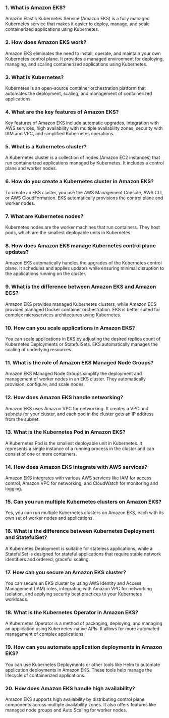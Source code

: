 ### 1. What is Amazon EKS?
Amazon Elastic Kubernetes Service (Amazon EKS) is a fully managed Kubernetes service that makes it easier to deploy, manage, and scale containerized applications using Kubernetes.

### 2. How does Amazon EKS work?
Amazon EKS eliminates the need to install, operate, and maintain your own Kubernetes control plane. It provides a managed environment for deploying, managing, and scaling containerized applications using Kubernetes.

### 3. What is Kubernetes?
Kubernetes is an open-source container orchestration platform that automates the deployment, scaling, and management of containerized applications.

### 4. What are the key features of Amazon EKS?
Key features of Amazon EKS include automatic upgrades, integration with AWS services, high availability with multiple availability zones, security with IAM and VPC, and simplified Kubernetes operations.

### 5. What is a Kubernetes cluster?
A Kubernetes cluster is a collection of nodes (Amazon EC2 instances) that run containerized applications managed by Kubernetes. It includes a control plane and worker nodes.

### 6. How do you create a Kubernetes cluster in Amazon EKS?
To create an EKS cluster, you use the AWS Management Console, AWS CLI, or AWS CloudFormation. EKS automatically provisions the control plane and worker nodes.

### 7. What are Kubernetes nodes?
Kubernetes nodes are the worker machines that run containers. They host pods, which are the smallest deployable units in Kubernetes.

### 8. How does Amazon EKS manage Kubernetes control plane updates?
Amazon EKS automatically handles the upgrades of the Kubernetes control plane. It schedules and applies updates while ensuring minimal disruption to the applications running on the cluster.

### 9. What is the difference between Amazon EKS and Amazon ECS?
Amazon EKS provides managed Kubernetes clusters, while Amazon ECS provides managed Docker container orchestration. EKS is better suited for complex microservices architectures using Kubernetes.

### 10. How can you scale applications in Amazon EKS?
You can scale applications in EKS by adjusting the desired replica count of Kubernetes Deployments or StatefulSets. EKS automatically manages the scaling of underlying resources.

### 11. What is the role of Amazon EKS Managed Node Groups?
Amazon EKS Managed Node Groups simplify the deployment and management of worker nodes in an EKS cluster. They automatically provision, configure, and scale nodes.

### 12. How does Amazon EKS handle networking?
Amazon EKS uses Amazon VPC for networking. It creates a VPC and subnets for your cluster, and each pod in the cluster gets an IP address from the subnet.

### 13. What is the Kubernetes Pod in Amazon EKS?
A Kubernetes Pod is the smallest deployable unit in Kubernetes. It represents a single instance of a running process in the cluster and can consist of one or more containers.

### 14. How does Amazon EKS integrate with AWS services?
Amazon EKS integrates with various AWS services like IAM for access control, Amazon VPC for networking, and CloudWatch for monitoring and logging.

### 15. Can you run multiple Kubernetes clusters on Amazon EKS?
Yes, you can run multiple Kubernetes clusters on Amazon EKS, each with its own set of worker nodes and applications.

### 16. What is the difference between Kubernetes Deployment and StatefulSet?
A Kubernetes Deployment is suitable for stateless applications, while a StatefulSet is designed for stateful applications that require stable network identifiers and ordered, graceful scaling.

### 17. How can you secure an Amazon EKS cluster?
You can secure an EKS cluster by using AWS Identity and Access Management (IAM) roles, integrating with Amazon VPC for networking isolation, and applying security best practices to your Kubernetes workloads.

### 18. What is the Kubernetes Operator in Amazon EKS?
A Kubernetes Operator is a method of packaging, deploying, and managing an application using Kubernetes-native APIs. It allows for more automated management of complex applications.

### 19. How can you automate application deployments in Amazon EKS?
You can use Kubernetes Deployments or other tools like Helm to automate application deployments in Amazon EKS. These tools help manage the lifecycle of containerized applications.

### 20. How does Amazon EKS handle high availability?
Amazon EKS supports high availability by distributing control plane components across multiple availability zones. It also offers features like managed node groups and Auto Scaling for worker nodes.